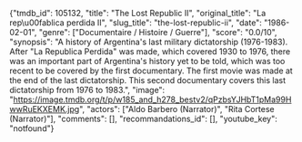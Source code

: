 {"tmdb_id": 105132, "title": "The Lost Republic II", "original_title": "La rep\u00fablica perdida II", "slug_title": "the-lost-republic-ii", "date": "1986-02-01", "genre": ["Documentaire / Histoire / Guerre"], "score": "0.0/10", "synopsis": "A history of Argentina's last military dictatorship (1976-1983).  After \"La Republica Perdida\" was made, which covered 1930 to 1976, there was an important part of Argentina's history yet to be told, which was too recent to be covered by the first documentary. The first movie was made at the end of the last dictatorship. This second documentary covers this last dictatorship from 1976 to 1983.", "image": "https://image.tmdb.org/t/p/w185_and_h278_bestv2/qPzbsYJHbT1pMa99HwwRuEKXEMK.jpg", "actors": ["Aldo Barbero (Narrator)", "Rita Cortese (Narrator)"], "comments": [], "recommandations_id": [], "youtube_key": "notfound"}